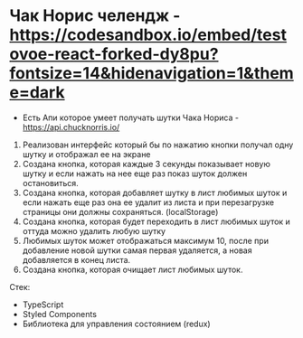 # Чак Норис челендж - https://codesandbox.io/embed/testovoe-react-forked-dy8pu?fontsize=14&hidenavigation=1&theme=dark

- Есть Апи которое умеет получать шутки Чака Нориса - https://api.chucknorris.io/
1. Реализован интерфейс который бы по нажатию кнопки получал одну шутку и отображал ее на экране
2. Создана кнопка, которая каждые 3 секунды показывает новую шутку и если нажать на нее еще раз показ шуток должен остановиться.
3. Создана кнопка, которая добавляет шутку в лист любимых шуток и если нажать еще раз она ее удалит из листа и при перезагрузке страницы они должны сохраняться. (localStorage)
4. Создана кнопка, которая будет переходить в лист любимых шуток и оттуда можно удалить любую шутку
5. Любимых шуток может отображаться максимум 10, после при добавление новой шутки самая первая удаляется, а новая добавляется в конец листа.
6. Создана кнопка, которая очищает лист любимых шуток.

Стек:
- TypeScript
- Styled Components
- Библиотека для управления состоянием (redux)
